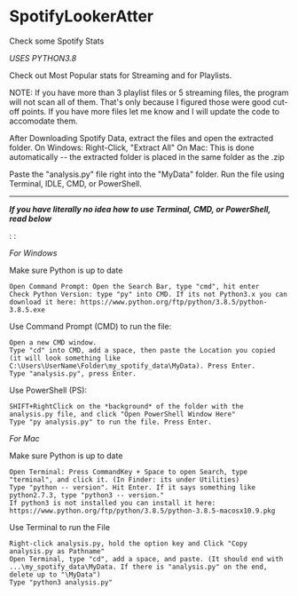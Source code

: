 # SpotifyLookerAtter
Check some Spotify Stats

*USES PYTHON3.8*

Check out Most Popular stats for Streaming and for Playlists. 

NOTE: If you have more than 3 playlist files or 5 streaming files, the program will not scan all of them. That's only because I figured those were good cut-off points. If you have more files let me know and I will update the code to accomodate them.


After Downloading Spotify Data, extract the files and open the extracted folder.
  On Windows: Right-Click, "Extract All"
  On Mac: This is done automatically -- the extracted folder is placed in the same folder as the .zip 

Paste the "analysis.py" file right into the "MyData" folder. Run the file using Terminal, IDLE, CMD, or PowerShell.


------------------------------------

***If you have literally no idea how to use Terminal, CMD, or PowerShell, read below***

:
:

*For Windows*

  Make sure Python is up to date
  
    Open Command Prompt: Open the Search Bar, type "cmd", hit enter
    Check Python Version: type "py" into CMD. If its not Python3.x you can download it here: https://www.python.org/ftp/python/3.8.5/python-3.8.5.exe
    
  Use Command Prompt (CMD) to run the file:
  
    Open a new CMD window.
    Type "cd" into CMD, add a space, then paste the Location you copied (it will look something like C:\Users\UserName\Folder\my_spotify_data\MyData). Press Enter.
    Type "analysis.py", press Enter.
    
  Use PowerShell (PS):
  
    SHIFT+RightClick on the *background* of the folder with the analysis.py file, and click "Open PowerShell Window Here"
    Type "py analysis.py" to run the file. Press Enter.
 
*For Mac*

  Make sure Python is up to date
  
    Open Terminal: Press CommandKey + Space to open Search, type "terminal", and click it. (In Finder: its under Utilities)
    Type "python -- version". Hit Enter. If it says something like python2.7.3, type "python3 -- version." 
    If python3 is not installed you can install it here: https://www.python.org/ftp/python/3.8.5/python-3.8.5-macosx10.9.pkg
   
  Use Terminal to run the File
    
    Right-click analysis.py, hold the option key and Click "Copy analysis.py as Pathname"
    Open Terminal, type "cd", add a space, and paste. (It should end with ...\my_spotify_data\MyData. If there is "analysis.py" on the end, delete up to "\MyData")
    Type "python3 analysis.py"
 


